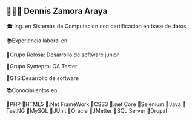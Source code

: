 👨🏽‍💻 Dennis Zamora Araya
---------------------------------------------------------------------------------------------------------------------------------------

🎓 Ing. en Sistemas de Computacion con certificacion en base de datos

📚Experiencia laboral en:

📌Grupo Rolosa: Desarrollo de software junior

📌Grupo Syntepro: QA Tester

📌GTS:Desarrollo de software 

📚Conocimientos en:

📌PHP              📌HTML5
📌.Net FrameWork   📌CSS3
📌.net Core        📌Selenium
📌Java             📌TestNG
📌MySQL            📌JUnit
📌Oracle           📌JMetter
📌SQL Server       📌Drupal








